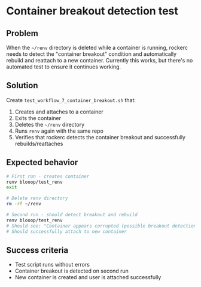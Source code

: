 # Container breakout detection test

## Problem
When the `~/renv` directory is deleted while a container is running, rockerc needs to detect the "container breakout" condition and automatically rebuild and reattach to a new container. Currently this works, but there's no automated test to ensure it continues working.

## Solution
Create `test_workflow_7_container_breakout.sh` that:
1. Creates and attaches to a container
2. Exits the container
3. Deletes the `~/renv` directory
4. Runs `renv` again with the same repo
5. Verifies that rockerc detects the container breakout and successfully rebuilds/reattaches

## Expected behavior
```bash
# First run - creates container
renv blooop/test_renv
exit

# Delete renv directory
rm -rf ~/renv

# Second run - should detect breakout and rebuild
renv blooop/test_renv
# Should see: "Container appears corrupted (possible breakout detection), launching new container"
# Should successfully attach to new container
```

## Success criteria
- Test script runs without errors
- Container breakout is detected on second run
- New container is created and user is attached successfully
